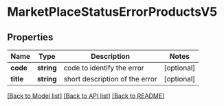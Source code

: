 # MarketPlaceStatusErrorProductsV5

## Properties
Name | Type | Description | Notes
------------ | ------------- | ------------- | -------------
**code** | **string** | code to identify the error | [optional] 
**title** | **string** | short description of the error | [optional] 

[[Back to Model list]](../../README.md#documentation-for-models) [[Back to API list]](../../README.md#documentation-for-api-endpoints) [[Back to README]](../../README.md)

